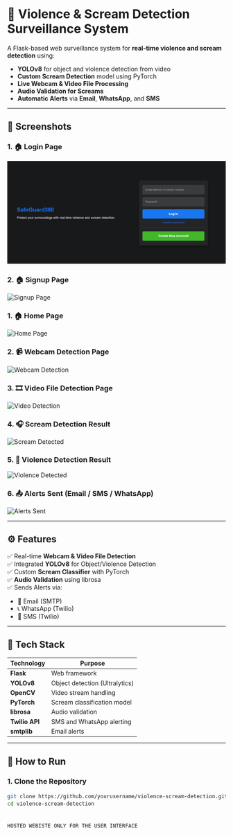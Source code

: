 # 🔐 Violence & Scream Detection Surveillance System

A Flask-based web surveillance system for **real-time violence and scream detection** using:

- **YOLOv8** for object and violence detection from video
- **Custom Scream Detection** model using PyTorch
- **Live Webcam & Video File Processing**
- **Audio Validation for Screams**
- **Automatic Alerts** via **Email**, **WhatsApp**, and **SMS**

---

## 📸 Screenshots

### 1. 🏠 Login Page  
![Login Page](SCREENSHOT/scrn_.PNG)

### 2. 🏠 Signup Page  
![Signup Page](screenshots/1_home_page.png)

### 1. 🏠 Home Page  
![Home Page](screenshots/1_home_page.png)

### 2. 📹 Webcam Detection Page  
![Webcam Detection](screenshots/2_webcam_detection.png)

### 3. 🎞️ Video File Detection Page  
![Video Detection](screenshots/3_video_file_detection.png)

### 4. 🎧 Scream Detection Result  
![Scream Detected](screenshots/4_scream_detected.png)

### 5. 🚨 Violence Detection Result  
![Violence Detected](screenshots/5_violence_detected.png)

### 6. 📤 Alerts Sent (Email / SMS / WhatsApp)  
![Alerts Sent](screenshots/6_alerts_sent.png)

---

## ⚙️ Features

✅ Real-time **Webcam & Video File Detection**  
✅ Integrated **YOLOv8** for Object/Violence Detection  
✅ Custom **Scream Classifier** with PyTorch  
✅ **Audio Validation** using librosa  
✅ Sends Alerts via:
- 📧 Email (SMTP)
- 📞 WhatsApp (Twilio)
- 📲 SMS (Twilio)

---

## 🧠 Tech Stack

| Technology | Purpose |
|------------|---------|
| **Flask**  | Web framework |
| **YOLOv8** | Object detection (Ultralytics) |
| **OpenCV** | Video stream handling |
| **PyTorch** | Scream classification model |
| **librosa** | Audio validation |
| **Twilio API** | SMS and WhatsApp alerting |
| **smtplib** | Email alerts |

---

## 🚀 How to Run

### 1. Clone the Repository

```bash
git clone https://github.com/yourusername/violence-scream-detection.git
cd violence-scream-detection


HOSTED WEBISTE ONLY FOR THE USER INTERFACE

